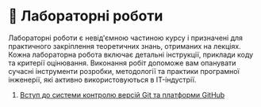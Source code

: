 # 🧪 Лабораторні роботи

Лабораторні роботи є невід'ємною частиною курсу і призначені для практичного закріплення теоретичних знань, отриманих на лекціях. Кожна лабораторна робота включає детальні інструкції, приклади коду та критерії оцінювання. Виконання робіт допоможе вам опанувати сучасні інструменти розробки, методології та практики програмної інженерії, які активно використовуються в IT-індустрії.

1. [Вступ до системи контролю версій Git та платформи GitHub](lab-01.md)
